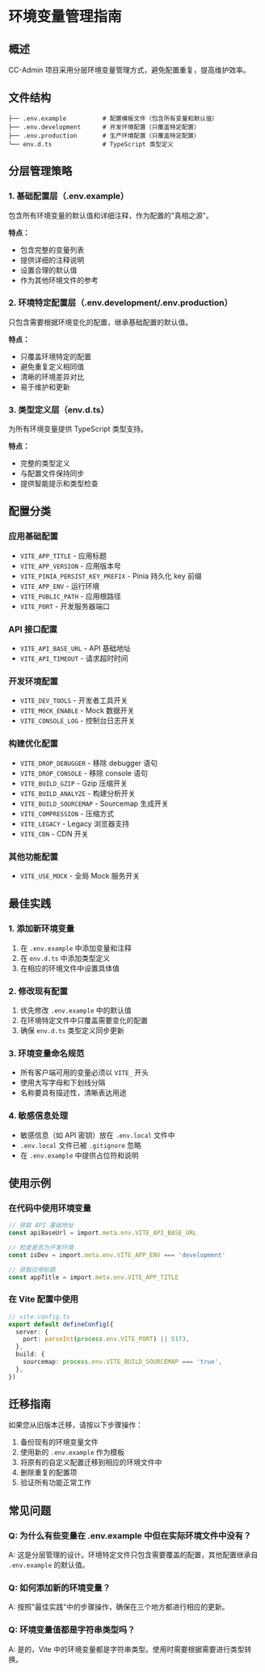 # 环境变量管理指南

## 概述

CC-Admin 项目采用分层环境变量管理方式，避免配置重复，提高维护效率。

## 文件结构

```
├── .env.example          # 配置模板文件（包含所有变量和默认值）
├── .env.development      # 开发环境配置（只覆盖特定配置）
├── .env.production       # 生产环境配置（只覆盖特定配置）
└── env.d.ts              # TypeScript 类型定义
```

## 分层管理策略

### 1. 基础配置层（.env.example）

包含所有环境变量的默认值和详细注释，作为配置的"真相之源"。

**特点：**

- 包含完整的变量列表
- 提供详细的注释说明
- 设置合理的默认值
- 作为其他环境文件的参考

### 2. 环境特定配置层（.env.development/.env.production）

只包含需要根据环境变化的配置，继承基础配置的默认值。

**特点：**

- 只覆盖环境特定的配置
- 避免重复定义相同值
- 清晰的环境差异对比
- 易于维护和更新

### 3. 类型定义层（env.d.ts）

为所有环境变量提供 TypeScript 类型支持。

**特点：**

- 完整的类型定义
- 与配置文件保持同步
- 提供智能提示和类型检查

## 配置分类

### 应用基础配置

- `VITE_APP_TITLE` - 应用标题
- `VITE_APP_VERSION` - 应用版本号
- `VITE_PINIA_PERSIST_KEY_PREFIX` - Pinia 持久化 key 前缀
- `VITE_APP_ENV` - 运行环境
- `VITE_PUBLIC_PATH` - 应用根路径
- `VITE_PORT` - 开发服务器端口

### API 接口配置

- `VITE_API_BASE_URL` - API 基础地址
- `VITE_API_TIMEOUT` - 请求超时时间

### 开发环境配置

- `VITE_DEV_TOOLS` - 开发者工具开关
- `VITE_MOCK_ENABLE` - Mock 数据开关
- `VITE_CONSOLE_LOG` - 控制台日志开关

### 构建优化配置

- `VITE_DROP_DEBUGGER` - 移除 debugger 语句
- `VITE_DROP_CONSOLE` - 移除 console 语句
- `VITE_BUILD_GZIP` - Gzip 压缩开关
- `VITE_BUILD_ANALYZE` - 构建分析开关
- `VITE_BUILD_SOURCEMAP` - Sourcemap 生成开关
- `VITE_COMPRESSION` - 压缩方式
- `VITE_LEGACY` - Legacy 浏览器支持
- `VITE_CDN` - CDN 开关

### 其他功能配置

- `VITE_USE_MOCK` - 全局 Mock 服务开关

## 最佳实践

### 1. 添加新环境变量

1. 在 `.env.example` 中添加变量和注释
2. 在 `env.d.ts` 中添加类型定义
3. 在相应的环境文件中设置具体值

### 2. 修改现有配置

1. 优先修改 `.env.example` 中的默认值
2. 在环境特定文件中只覆盖需要变化的配置
3. 确保 `env.d.ts` 类型定义同步更新

### 3. 环境变量命名规范

- 所有客户端可用的变量必须以 `VITE_` 开头
- 使用大写字母和下划线分隔
- 名称要具有描述性，清晰表达用途

### 4. 敏感信息处理

- 敏感信息（如 API 密钥）放在 `.env.local` 文件中
- `.env.local` 文件已被 `.gitignore` 忽略
- 在 `.env.example` 中提供占位符和说明

## 使用示例

### 在代码中使用环境变量

```typescript
// 获取 API 基础地址
const apiBaseUrl = import.meta.env.VITE_API_BASE_URL

// 检查是否为开发环境
const isDev = import.meta.env.VITE_APP_ENV === 'development'

// 获取应用标题
const appTitle = import.meta.env.VITE_APP_TITLE
```

### 在 Vite 配置中使用

```typescript
// vite.config.ts
export default defineConfig({
  server: {
    port: parseInt(process.env.VITE_PORT) || 5173,
  },
  build: {
    sourcemap: process.env.VITE_BUILD_SOURCEMAP === 'true',
  },
})
```

## 迁移指南

如果您从旧版本迁移，请按以下步骤操作：

1. 备份现有的环境变量文件
2. 使用新的 `.env.example` 作为模板
3. 将原有的自定义配置迁移到相应的环境文件中
4. 删除重复的配置项
5. 验证所有功能正常工作

## 常见问题

### Q: 为什么有些变量在 .env.example 中但在实际环境文件中没有？

A: 这是分层管理的设计。环境特定文件只包含需要覆盖的配置，其他配置继承自 `.env.example` 的默认值。

### Q: 如何添加新的环境变量？

A: 按照"最佳实践"中的步骤操作，确保在三个地方都进行相应的更新。

### Q: 环境变量值都是字符串类型吗？

A: 是的，Vite 中的环境变量都是字符串类型。使用时需要根据需要进行类型转换。
